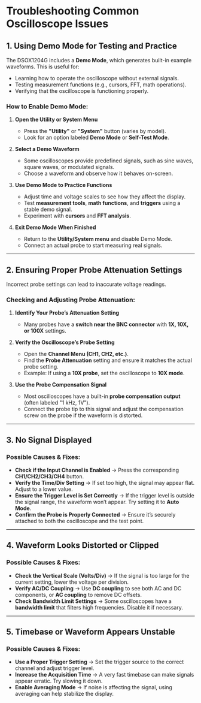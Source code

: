 # **Troubleshooting Common Oscilloscope Issues**  

## **1. Using Demo Mode for Testing and Practice**  
The DSOX1204G includes a **Demo Mode**, which generates built-in example waveforms. This is useful for:  
- Learning how to operate the oscilloscope without external signals.  
- Testing measurement functions (e.g., cursors, FFT, math operations).  
- Verifying that the oscilloscope is functioning properly.  

### **How to Enable Demo Mode:**  
1. **Open the Utility or System Menu**  
   - Press the **"Utility"** or **"System"** button (varies by model).  
   - Look for an option labeled **Demo Mode** or **Self-Test Mode**.  

2. **Select a Demo Waveform**  
   - Some oscilloscopes provide predefined signals, such as sine waves, square waves, or modulated signals.  
   - Choose a waveform and observe how it behaves on-screen.  

3. **Use Demo Mode to Practice Functions**  
   - Adjust time and voltage scales to see how they affect the display.  
   - Test **measurement tools**, **math functions**, and **triggers** using a stable demo signal.  
   - Experiment with **cursors** and **FFT analysis**.  

4. **Exit Demo Mode When Finished**  
   - Return to the **Utility/System menu** and disable Demo Mode.  
   - Connect an actual probe to start measuring real signals.  

---

## **2. Ensuring Proper Probe Attenuation Settings**  
Incorrect probe settings can lead to inaccurate voltage readings.  

### **Checking and Adjusting Probe Attenuation:**  
1. **Identify Your Probe’s Attenuation Setting**  
   - Many probes have a **switch near the BNC connector** with **1X, 10X, or 100X** settings.  

2. **Verify the Oscilloscope’s Probe Setting**  
   - Open the **Channel Menu (CH1, CH2, etc.)**.  
   - Find the **Probe Attenuation** setting and ensure it matches the actual probe setting.  
   - Example: If using a **10X probe**, set the oscilloscope to **10X mode**.  

3. **Use the Probe Compensation Signal**  
   - Most oscilloscopes have a built-in **probe compensation output** (often labeled "1 kHz, 1V").  
   - Connect the probe tip to this signal and adjust the compensation screw on the probe if the waveform is distorted.  

---

## **3. No Signal Displayed**  
### **Possible Causes & Fixes:**  
- **Check if the Input Channel is Enabled** → Press the corresponding **CH1/CH2/CH3/CH4** button.  
- **Verify the Time/Div Setting** → If set too high, the signal may appear flat. Adjust to a lower value.  
- **Ensure the Trigger Level is Set Correctly** → If the trigger level is outside the signal range, the waveform won’t appear. Try setting it to **Auto Mode**.  
- **Confirm the Probe is Properly Connected** → Ensure it’s securely attached to both the oscilloscope and the test point.  

---

## **4. Waveform Looks Distorted or Clipped**  
### **Possible Causes & Fixes:**  
- **Check the Vertical Scale (Volts/Div)** → If the signal is too large for the current setting, lower the voltage per division.  
- **Verify AC/DC Coupling** → Use **DC coupling** to see both AC and DC components, or **AC coupling** to remove DC offsets.  
- **Check Bandwidth Limit Settings** → Some oscilloscopes have a **bandwidth limit** that filters high frequencies. Disable it if necessary.  

---

## **5. Timebase or Waveform Appears Unstable**  
### **Possible Causes & Fixes:**  
- **Use a Proper Trigger Setting** → Set the trigger source to the correct channel and adjust trigger level.  
- **Increase the Acquisition Time** → A very fast timebase can make signals appear erratic. Try slowing it down.  
- **Enable Averaging Mode** → If noise is affecting the signal, using averaging can help stabilize the display.  
